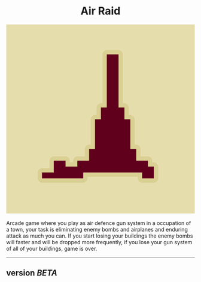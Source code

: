 
<h1 align="center">Air Raid</h1>
<p align="center">
  


<img src="Assets/Sprites/AirRaid.png"/>

<p>
Arcade game where you play as air defence gun system in a occupation of a town, your task is eliminating enemy bombs and airplanes and enduring attack as much you can. If you start losing your buildings the enemy bombs will faster and will be dropped more frequently, if you lose your gun system of all of your buildings, game is over.

-------
version *BETA*
-------
</p>
</p>


